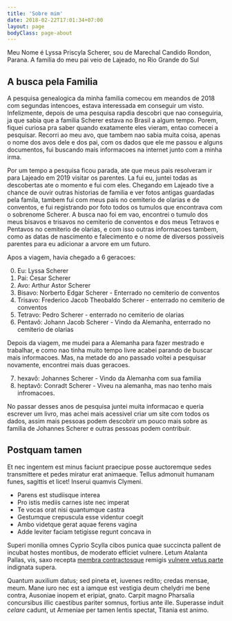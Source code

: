 ```yaml
---
title: 'Sobre mim'
date: 2018-02-22T17:01:34+07:00
layout: page
bodyClass: page-about
---
```


Meu Nome é Lyssa Priscyla Scherer, sou de Marechal Candido Rondon, Parana. A familia do meu pai veio de Lajeado, no Rio Grande do Sul

## A busca pela Familia

A pesquisa genealogica da minha familia comecou em meandos de 2018 com segundas intencoes, estava interessada em conseguir um visto. Infelizmente, depois de uma pesquisa rapdia descobri que nao conseguiria, ja que sabia que a familia Scherer estava no Brasil a algum tempo. Porem, fiquei curiosa pra saber quando exatamente eles vieram, entao comecei a pesquisar. Recorri ao meu avo, que tambem nao sabia muita coisa, apenas o nome dos avos dele e dos pai, com os dados que ele me passou e alguns documentos, fui buscando mais informacoes na internet junto com a minha irma.

Por um tempo a pesquisa ficou parada, ate que meus pais resolveram ir para Lajeado em 2019 visitar os parentes. La fui eu, juntei todas as descobertas ate o momento e fui com eles. Chegando em Lajeado tive a chance de ouvir outras historias de familia e ver fotos antigas guardadas pela famila, tambem fui com meus pais no cemiterio de olarias e de conventos, e fui registrando por foto todos os tumulos que encontrava com o sobrenome Scherer. A busca nao foi em vao, encontrei o tumulo dos meus bisavos e trisavos no cemiterio de conventos e dos meus Tetravos e Pentavos no cemiterio de olarias, e com isso outras informacoes tambem, como as datas de nascimento e falecimento e o nome de diversos possiveis parentes para eu adicionar a arvore em um futuro.

Apos a viagem, havia chegado a 6 geracoes:

0) Eu: Lyssa Scherer<br/>
1) Pai: Cesar Scherer<br/>
2) Avo: Arthur Astor Scherer<br/>
3) Bisavo: Norberto Edgar Scherer - Enterrado no cemiterio de conventos<br/>
4) Trisavo: Frederico Jacob Theobaldo Scherer - enterrado no cemiterio de conventos<br/>
5) Tetravo: Pedro Scherer - enterrado no cemiterio de olarias<br/>
6) Pentavô: Johann Jacob Scherer - Vindo da Alemanha, enterrado no cemiterio de olarias<br/>

Depois da viagem, me mudei para a Alemanha para fazer mestrado e trabalhar, e como nao tinha muito tempo livre acabei parando de buscar mais informacoes. Mas, na metade do ano passado voltei a pesquisar novamente, encontrei mais duas geracoes.

7) hexavô: Johannes Scherer - Vindo da Alemanha com sua familia<br/>
8) heptavô: Conradt Scherer - Viveu na alemanha, mas nao tenho mais infromacoes.<br/>

No passar desses anos de pesquisa juntei muita informacao e queria escrever um livro, mas achei mais acessivel criar um site com todos os dados, assim mais pessoas podem descobrir um pouco mais sobre as familia de Johannes Scherer e outras pessoas podem contribuir.
## Postquam tamen

Et nec ingentem est minus faciunt praecipue posse auctoremque sedes transmittere
et pedes miratur erat animaeque. Tellus admonuit humanam funes, sagittis et
licet! Inserui quamvis Clymeni.

- Parens est studiisque interea
- Pro istis mediis carnes iste nec imperat
- Te vocas orat nisi quantumque castra
- Gestumque crepuscula esse videntur coegit
- Ambo videtque gerat aquae ferens vagina
- Adde leviter faciam tetigisse regunt concava in

Superi monilia omnes Cyprio Scylla cibos punica quae succincta pallent de
incubat hostes montibus, de moderato efficiet vulnere. Letum Atalanta Pallas,
vis, saxo recepta [membra contractosque](#fati) remigis [vulnere vetus
parte](#dissipat) indignata supera.

Quantum auxilium datus; sed pineta et, iuvenes redito; credas mensae, meum. Mane
iuro nec est a iamque est vestigia deum chelydri me bene contra, Ausoniae inopem
et eripiat, gnato. Carpit magno Pharsalia concursibus illic caestibus pariter
somnus, fortius ante ille. Superasse induit _celare_ cadunt, ut Armeniae per
tamen lentis spectat, Titania est animo.
